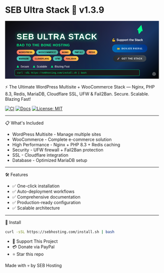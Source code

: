 # SEB Ultra Stack 🚀 v1.3.9

![Banner](./assets/banner.png)

⚡ The Ultimate WordPress Multisite + WooCommerce Stack — Nginx, PHP 8.3, Redis, MariaDB, Cloudflare SSL, 
  UFW & Fail2Ban. Secure. Scalable. Blazing Fast! 

[![CI](https://github.com/sebhosting/seb-ultra-stack/actions/workflows/ci.yml/badge.svg)](https://github.com/sebhosting/seb-ultra-stack/actions/workflows/ci.yml)
[![Docs](https://github.com/sebhosting/seb-ultra-stack/actions/workflows/deploy-docs.yml/badge.svg)](https://docs.sebhosting.com)
[![License: MIT](https://img.shields.io/badge/License-MIT-green.svg)](LICENSE)

---
📋 What's Included

- WordPress Multisite - Manage multiple sites
- WooCommerce - Complete e-commerce solution
- High Performance - Nginx + PHP 8.3 + Redis caching
- Security - UFW firewall + Fail2Ban protection
- SSL - Cloudflare integration
- Database - Optimized MariaDB setup
---
🛠️ Features

- ✅ One-click installation
- ✅ Auto-deployment workflows
- ✅ Comprehensive documentation
- ✅ Production-ready configuration
- ✅ Scalable architecture
---
🚀 Install
```bash
curl -sSL https://sebhosting.com/install.sh | bash
```
- 💪 Support This Project
- 💳 Donate via PayPal 
- ⭐ Star this repo







Made with 💀 by SEB Hosting


